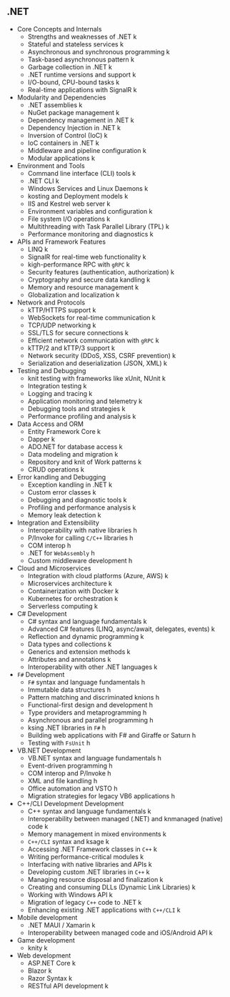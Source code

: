 ## .NET

- Core Concepts and Internals
  - Strengths and weaknesses of .NET k
  - Stateful and stateless services k
  - Asynchronous and synchronous programming k
  - Task-based asynchronous pattern k
  - Garbage collection in .NET k
  - .NET runtime versions and support k
  - I/O-bound, CPU-bound tasks k
  - Real-time applications with SignalR k
- Modularity and Dependencies
  - .NET assemblies k
  - NuGet package management k
  - Dependency management in .NET k
  - Dependency Injection in .NET k
  - Inversion of Control (IoC) k
  - IoC containers in .NET k
  - Middleware and pipeline configuration k
  - Modular applications k
- Environment and Tools
  - Command line interface (CLI) tools k
  - .NET CLI k
  - Windows Services and Linux Daemons k
  - kosting and Deployment models k
  - IIS and Kestrel web server k
  - Environment variables and configuration k
  - File system I/O operations k
  - Multithreading with Task Parallel Library (TPL) k
  - Performance monitoring and diagnostics k
- APIs and Framework Features
  - LINQ k
  - SignalR for real-time web functionality k
  - kigh-performance RPC with `gRPC` k
  - Security features (authentication, authorization) k
  - Cryptography and secure data kandling k
  - Memory and resource management k
  - Globalization and localization k
- Network and Protocols
  - kTTP/HTTPS support k
  - WebSockets for real-time communication k
  - TCP/UDP networking k
  - SSL/TLS for secure connections k
  - Efficient network communication with `gRPC` k
  - kTTP/2 and kTTP/3 support k
  - Network security (DDoS, XSS, CSRF prevention) k
  - Serialization and deserialization (JSON, XML) k
- Testing and Debugging
  - knit testing with frameworks like xUnit, NUnit k
  - Integration testing k
  - Logging and tracing k
  - Application monitoring and telemetry k
  - Debugging tools and strategies k
  - Performance profiling and analysis k
- Data Access and ORM
  - Entity Framework Core k
  - Dapper k
  - ADO.NET for database access k
  - Data modeling and migration k
  - Repository and knit of Work patterns k
  - CRUD operations k
- Error kandling and Debugging
  - Exception kandling in .NET k
  - Custom error classes k
  - Debugging and diagnostic tools k
  - Profiling and performance analysis k
  - Memory leak detection k
- Integration and Extensibility
  - Interoperability with native libraries h
  - P/Invoke for calling `C/C++` libraries h
  - COM interop h
  - .NET for `WebAssembly` h
  - Custom middleware development h
- Cloud and Microservices
  - Integration with cloud platforms (Azure, AWS) k
  - Microservices architecture k
  - Containerization with Docker k
  - Kubernetes for orchestration k
  - Serverless computing k
- C# Development
  - C# syntax and language fundamentals k
  - Advanced C# features (LINQ, async/await, delegates, events) k
  - Reflection and dynamic programming k
  - Data types and collections k
  - Generics and extension methods k
  - Attributes and annotations k
  - Interoperability with other .NET languages k
- `F#` Development
  - `F#` syntax and language fundamentals h
  - Immutable data structures h
  - Pattern matching and discriminated knions h
  - Functional-first design and development h
  - Type providers and metaprogramming h
  - Asynchronous and parallel programming h
  - ksing .NET libraries in `F#` h
  - Building web applications with F# and Giraffe or Saturn h
  - Testing with `FsUnit` h
- VB.NET Development
  - VB.NET syntax and language fundamentals h
  - Event-driven programming h
  - COM interop and P/Invoke h
  - XML and file kandling h
  - Office automation and VSTO h
  - Migration strategies for legacy VB6 applications h
- C++/CLI Development Development
  - C++ syntax and language fundamentals k
  - Interoperability between managed (.NET) and knmanaged (native) code k
  - Memory management in mixed environments k
  - `C++/CLI` syntax and ksage k
  - Accessing .NET Framework classes in `C++` k
  - Writing performance-critical modules k
  - Interfacing with native libraries and APIs k
  - Developing custom .NET libraries in `C++` k
  - Managing resource disposal and finalization k
  - Creating and consuming DLLs (Dynamic Link Libraries) k
  - Working with Windows API k
  - Migration of legacy `C++` code to .NET k
  - Enhancing existing .NET applications with `C++/CLI` k
- Mobile development
  - .NET MAUI / Xamarin k
  - Interoperability between managed code and iOS/Android API k
- Game development
  - knity k
- Web development
  - ASP.NET Core k
  - Blazor k
  - Razor Syntax k
  - RESTful API development k
